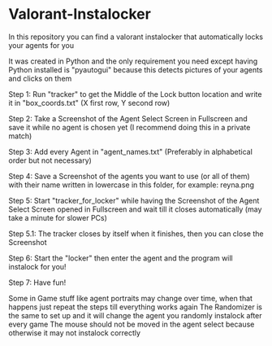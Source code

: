 # Valorant-Instalocker
In this repository you can find a valorant instalocker that automatically locks your agents for you

It was created in Python and the only requirement you need except having Python installed is "pyautogui" because this detects pictures of your agents and clicks on them

Step 1: Run "tracker" to get the Middle of the Lock button location and write it in "box_coords.txt" (X first row, Y second row)

Step 2: Take a Screenshot of the Agent Select Screen in Fullscreen and save it while no agent is chosen yet (I recommend doing this in a private match)

Step 3: Add every Agent in "agent_names.txt" (Preferably in alphabetical order but not necessary)

Step 4: Save a Screenshot of the agents you want to use (or all of them) with their name written in lowercase in this folder, for example: reyna.png

Step 5: Start "tracker_for_locker" while having the Screenshot of the Agent Select Screen opened in Fullscreen and wait till it closes automatically (may take a minute for slower PCs)

Step 5.1: The tracker closes by itself when it finishes, then you can close the Screenshot

Step 6: Start the "locker" then enter the agent and the program will instalock for you!

Step 7: Have fun!

Some in Game stuff like agent portraits may change over time, when that happens just repeat the steps till everything works again
The Randomizer is the same to set up and it will change the agent you randomly instalock after every game
The mouse should not be moved in the agent select because otherwise it may not instalock correctly
